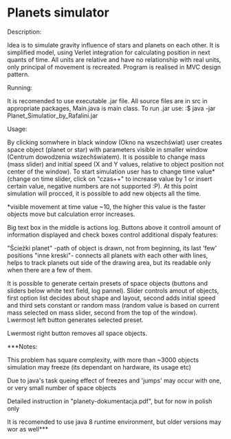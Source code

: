 # Planets simulator

Description:

Idea is to simulate gravity influence of stars and planets on each other. It is simplified model, using Verlet integration for calculating position in next quants of time. All units are relative and have no relationship with real units, only principal of movement is recreated. Program is realised in MVC design pattern.

Running:

It is recomended to use executable .jar file. All source files are in src in appropriate packages, Main.java is main class.
To run .jar use:  :$ java -jar Planet_Simulatior_by_Rafalini.jar

Usage:

By clicking somwhere in black window (Okno na wszechświat) user creates space object (planet or star) with parameters visible in smaller window (Centrum dowodzenia wszechświatem). It is possible to change mass (mass slider) and initial speed (X and Y values, relative to object position not center of the window). To start simulation user has to change time value*(change on time slider, click on "czas++" to increase value by 1 or insert certain value, negative numbers are not supported :P). At this point simulation will procced, it is possible to add new objects all the time.

*visible movement at time value ~10, the higher this value is the faster objects move but calculation error increases.


Big text box in the middle is actions log. Buttons above it controll amount of information displayed and check boxes control additional dispaly features: 

"Ścieżki planet" -path of object is drawn, not from beginning, its last 'few' positions
"inne kreski"-    connects all planets with each other with lines, helps to track planets out side of the drawing area, but its readable                     only when there are a few of them.

It is possible to generate certain presets of space objects (buttons and sliders below white text field, log pannel). Slider controls amout of objects, first option list decides about shape and layout, second adds initial speed and third sets constant or random mass (random value is based on current mass selected on mass slider, second from the top of the window). Lwermost left button generates selected preset.

Lwermost right button removes all space objects.


***Notes:

This problem has square complexity, with more than ~3000 objects simulation may freeze (its dependant on hardware, its usage etc)

Due to java's task queing effect of freezes and 'jumps' may occur with one, or very small number of space objects

Detailed instruction in "planety-dokumentacja.pdf", but for now in polish only

It is recomended to use java 8 runtime environment, but older versions may wor as well***
